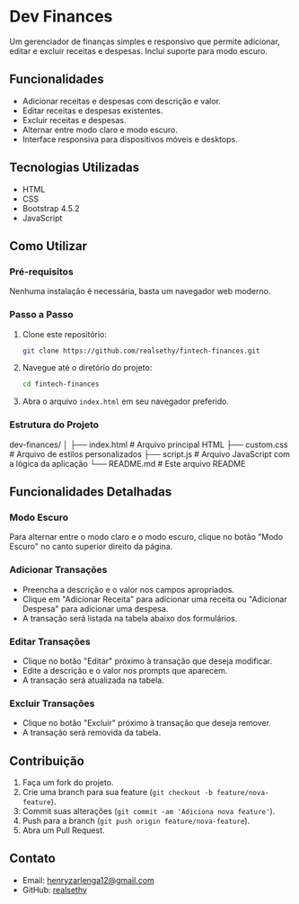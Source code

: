# Dev Finances

Um gerenciador de finanças simples e responsivo que permite adicionar, editar e excluir receitas e despesas. Inclui suporte para modo escuro.

## Funcionalidades

- Adicionar receitas e despesas com descrição e valor.
- Editar receitas e despesas existentes.
- Excluir receitas e despesas.
- Alternar entre modo claro e modo escuro.
- Interface responsiva para dispositivos móveis e desktops.

## Tecnologias Utilizadas

- HTML
- CSS
- Bootstrap 4.5.2
- JavaScript

## Como Utilizar

### Pré-requisitos

Nenhuma instalação é necessária, basta um navegador web moderno.

### Passo a Passo

1. Clone este repositório:

    ```sh
    git clone https://github.com/realsethy/fintech-finances.git
    ```

2. Navegue até o diretório do projeto:

    ```sh
    cd fintech-finances
    ```

3. Abra o arquivo `index.html` em seu navegador preferido.

### Estrutura do Projeto

dev-finances/
│
├── index.html # Arquivo principal HTML
├── custom.css # Arquivo de estilos personalizados
├── script.js # Arquivo JavaScript com a lógica da aplicação
└── README.md # Este arquivo README


## Funcionalidades Detalhadas

### Modo Escuro

Para alternar entre o modo claro e o modo escuro, clique no botão "Modo Escuro" no canto superior direito da página.

### Adicionar Transações

- Preencha a descrição e o valor nos campos apropriados.
- Clique em "Adicionar Receita" para adicionar uma receita ou "Adicionar Despesa" para adicionar uma despesa.
- A transação será listada na tabela abaixo dos formulários.

### Editar Transações

- Clique no botão "Editar" próximo à transação que deseja modificar.
- Edite a descrição e o valor nos prompts que aparecem.
- A transação será atualizada na tabela.

### Excluir Transações

- Clique no botão "Excluir" próximo à transação que deseja remover.
- A transação será removida da tabela.

## Contribuição

1. Faça um fork do projeto.
2. Crie uma branch para sua feature (`git checkout -b feature/nova-feature`).
3. Commit suas alterações (`git commit -am 'Adiciona nova feature'`).
4. Push para a branch (`git push origin feature/nova-feature`).
5. Abra um Pull Request.

## Contato

- Email: henryzarlenga12@gmail.com
- GitHub: [realsethy](https://github.com/realsethy)
